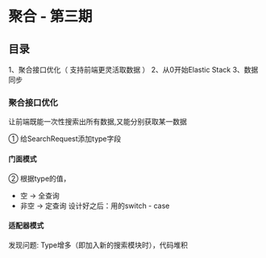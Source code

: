 # 聚合 - 第三期

## 目录

1、聚合接口优化（ 支持前端更灵活取数据 ）
2、从0开始Elastic Stack
3、数据同步

### 聚合接口优化

让前端既能一次性搜索出所有数据,又能分别获取某一数据

① 给SearchRequest添加type字段

#### 门面模式

② 根据type的值，

- 空 -> 全查询
- 非空 -> 定查询
  设计好之后：用的switch - case

#### 适配器模式

发现问题: Type增多（即加入新的搜索模块时），代码堆积






